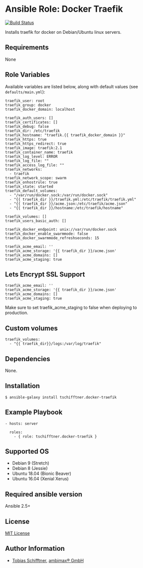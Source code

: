 # Ansible Role: Docker Traefik

[![Build Status](https://travis-ci.org/ambimax/ansible-role-docker-traefik.svg?branch=master)](https://travis-ci.org/ambimax/ansible-role-docker-traefik)

Installs traefik for docker on Debian/Ubuntu linux servers.

## Requirements

None

## Role Variables

Available variables are listed below, along with default values (see `defaults/main.yml`):


```
traefik_user: root
traefik_group: docker
traefik_docker_domain: localhost

traefik_auth_users: []
traefik_certificates: []
traefik_debug: false
traefik_dir: /etc/traefik
traefik_hostname: "traefik.{{ traefik_docker_domain }}"
traefik_https: true
traefik_https_redirect: true
traefik_image: traefik:2.1
traefik_container_name: traefik
traefik_log_level: ERROR
traefik_log_file: ""
traefik_access_log_file: ""
traefik_networks:
  - traefik
traefik_network_scope: swarm
traefik_onhostrule: true
traefik_state: started
traefik_default_volumes:
  - "/var/run/docker.sock:/var/run/docker.sock"
  - "{{ traefik_dir }}/traefik.yml:/etc/traefik/traefik.yml"
  - "{{ traefik_dir }}/acme.json:/etc/traefik/acme.json"
  - "{{ traefik_dir }}/hostname:/etc/traefik/hostname"

traefik_volumes: []
traefik_users_basic_auth: []

traefik_docker_endpoint: unix://var/run/docker.sock
traefik_docker_enable_swarmmode: false
traefik_docker_swarmmode_refreshseconds: 15

traefik_acme_email: ''
traefik_acme_storage: '{{ traefik_dir }}/acme.json'
traefik_acme_domains: []
traefik_acme_staging: true
```

## Lets Encrypt SSL Support

```
traefik_acme_email: ''
traefik_acme_storage: '{{ traefik_dir }}/acme.json'
traefik_acme_domains: []
traefik_acme_staging: true
```

Make sure to set traefik_acme_staging to false when deploying to production.

## Custom volumes

```
traefik_volumes:
  - "{{ traefik_dir}}/logs:/var/log/traefik"
```

## Dependencies

None.

## Installation

```
$ ansible-galaxy install tschifftner.docker-traefik
```

## Example Playbook
```
- hosts: server

  roles:
	- { role: tschifftner.docker-traefik }
```

## Supported OS

 - Debian 9 (Stretch)
 - Debian 8 (Jessie)
 - Ubuntu 18.04 (Bionic Beaver)
 - Ubuntu 16.04 (Xenial Xerus)
 
## Required ansible version

Ansible 2.5+

## License

[MIT License](http://choosealicense.com/licenses/mit/)

## Author Information

 - [Tobias Schifftner](https://twitter.com/tschifftner), [ambimax® GmbH](https://www.ambimax.de)
